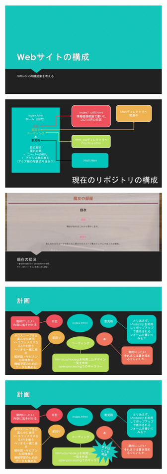 <p>
    <img src="スライド1.JPG">
</p>
<p>
    <img src="スライド2.JPG">
</p>
<p>
    <img src="スライド3.JPG">
</p>
<p>
    <img src="スライド4.JPG">
</p>
<p>
    <img src="スライド5.JPG">
</p>
